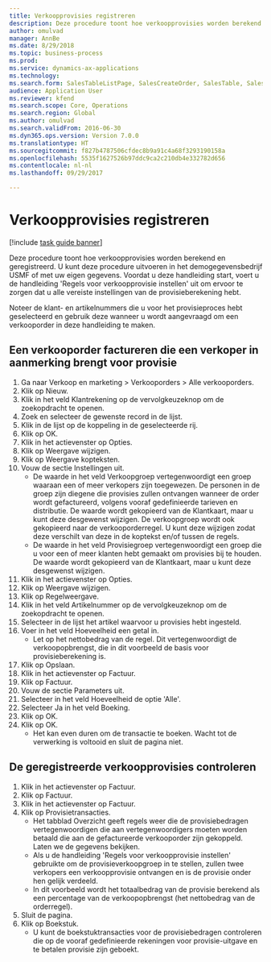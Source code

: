 ```yaml
--- 
title: Verkoopprovisies registreren
description: Deze procedure toont hoe verkoopprovisies worden berekend en geregistreerd.
author: omulvad
manager: AnnBe
ms.date: 8/29/2018
ms.topic: business-process
ms.prod: 
ms.service: dynamics-ax-applications
ms.technology: 
ms.search.form: SalesTableListPage, SalesCreateOrder, SalesTable, SalesEditLines,  CustInvoiceJournal, CommissionTrans, LedgerTransVoucher
audience: Application User
ms.reviewer: kfend
ms.search.scope: Core, Operations
ms.search.region: Global
ms.author: omulvad
ms.search.validFrom: 2016-06-30
ms.dyn365.ops.version: Version 7.0.0
ms.translationtype: HT
ms.sourcegitcommit: f827b4787506cfdec8b9a91c4a68f3293190158a
ms.openlocfilehash: 5535f1627526b97ddc9ca2c210db4e332782d656
ms.contentlocale: nl-nl
ms.lasthandoff: 09/29/2017

---
```

# <a name="register-sales-commissions"></a>Verkoopprovisies registreren

[!include [task guide banner](../../includes/task-guide-banner.md)]

Deze procedure toont hoe verkoopprovisies worden berekend en geregistreerd. U kunt deze procedure uitvoeren in het demogegevensbedrijf USMF of met uw eigen gegevens. Voordat u deze handleiding start, voert u de handleiding 'Regels voor verkoopprovisie instellen' uit om ervoor te zorgen dat u alle vereiste instellingen van de provisieberekening hebt.

Noteer de klant- en artikelnummers die u voor het provisieproces hebt geselecteerd en gebruik deze wanneer u wordt aangevraagd om een verkooporder in deze handleiding te maken.


## <a name="invoice-a-sales-order-that-qualifies-a-salesperson-for-a-commission"></a>Een verkooporder factureren die een verkoper in aanmerking brengt voor provisie
1. Ga naar Verkoop en marketing > Verkooporders > Alle verkooporders.
2. Klik op Nieuw.
3. Klik in het veld Klantrekening op de vervolgkeuzeknop om de zoekopdracht te openen.
4. Zoek en selecteer de gewenste record in de lijst.
5. Klik in de lijst op de koppeling in de geselecteerde rij.
6. Klik op OK.
7. Klik in het actievenster op Opties.
8. Klik op Weergave wijzigen.
9. Klik op Weergave kopteksten.
10. Vouw de sectie Instellingen uit.
    * De waarde in het veld Verkoopgroep vertegenwoordigt een groep waaraan een of meer verkopers zijn toegewezen. De personen in de groep zijn diegene die provisies zullen ontvangen wanneer de order wordt gefactureerd, volgens vooraf gedefinieerde tarieven en distributie.   De waarde wordt gekopieerd van de Klantkaart, maar u kunt deze desgewenst wijzigen.  De verkoopgroep wordt ook gekopieerd naar de verkooporderregel. U kunt deze wijzigen zodat deze verschilt van deze in de koptekst en/of tussen de regels.  
    * De waarde in het veld Provisiegroep vertegenwoordigt een groep die u voor een of meer klanten hebt gemaakt om provisies bij te houden.   De waarde wordt gekopieerd van de Klantkaart, maar u kunt deze desgewenst wijzigen.   
11. Klik in het actievenster op Opties.
12. Klik op Weergave wijzigen.
13. Klik op Regelweergave.
14. Klik in het veld Artikelnummer op de vervolgkeuzeknop om de zoekopdracht te openen.
15. Selecteer in de lijst het artikel waarvoor u provisies hebt ingesteld. 
16. Voer in het veld Hoeveelheid een getal in.
    * Let op het nettobedrag van de regel. Dit vertegenwoordigt de verkoopopbrengst, die in dit voorbeeld de basis voor provisieberekening is.  
17. Klik op Opslaan.
18. Klik in het actievenster op Factuur.
19. Klik op Factuur.
20. Vouw de sectie Parameters uit.
21. Selecteer in het veld Hoeveelheid de optie 'Alle'.
22. Selecteer Ja in het veld Boeking.
23. Klik op OK.
24. Klik op OK.
    * Het kan even duren om de transactie te boeken. Wacht tot de verwerking is voltooid en sluit de pagina niet.  

## <a name="review-the-registered-sales-commissions"></a>De geregistreerde verkoopprovisies controleren
1. Klik in het actievenster op Factuur.
2. Klik op Factuur.
3. Klik in het actievenster op Factuur.
4. Klik op Provisietransacties.
    * Het tabblad Overzicht geeft regels weer die de provisiebedragen vertegenwoordigen die aan vertegenwoordigers moeten worden betaald die aan de gefactureerde verkooporder zijn gekoppeld. Laten we de gegevens bekijken.     
    * Als u de handleiding 'Regels voor verkoopprovisie instellen' gebruikte om de provisieverkoopgroep in te stellen, zullen twee verkopers een verkoopprovisie ontvangen en is de provisie onder hen gelijk verdeeld.  
    * In dit voorbeeld wordt het totaalbedrag van de provisie berekend als een percentage van de verkoopopbrengst (het nettobedrag van de orderregel).   
5. Sluit de pagina.
6. Klik op Boekstuk.
    * U kunt de boekstuktransacties voor de provisiebedragen controleren die op de vooraf gedefinieerde rekeningen voor provisie-uitgave en te betalen provisie zijn geboekt.  


